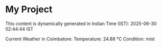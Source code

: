 # My Project

This content is dynamically generated in Indian Time (IST): 2025-06-30 02:44:44 IST


Current Weather in Coimbatore:
Temperature: 24.88 °C
Condition: mist
